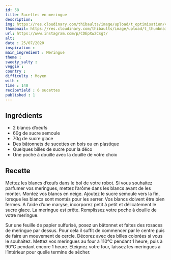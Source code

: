 ```yaml
---
id: 58
title: Sucettes en meringue
description: 
img: https://res.cloudinary.com/thibaults/image/upload/t_optimisation/v1600517520/Recipes/20200725_sucette_meringue.jpg
thumbnail: https://res.cloudinary.com/thibaults/image/upload/t_thumbnail_josie/v1600517520/Recipes/20200725_sucette_meringue.jpg
url: https://www.instagram.com/p/CDEpXw2Csgt/
alt: 
date : 25/07/2020
inspiration :
main_ingredient : Meringue
theme : 
sweety_salty : 
veggie : 
country :
difficulty : Moyen
with : 
time : 140
recipeYield : 6 sucettes
published : 1
---
```


## Ingrédients
 - 2 blancs d’oeufs
 - 60g de sucre semoule
 - 70g de sucre glace
 - Des bâtonnets de sucettes en bois ou en plastique
 - Quelques billes de sucre pour la déco
 - Une poche à douille avec la douille de votre choix


## Recette
Mettez les blancs d’œufs dans le bol de votre robot. Si vous souhaitez parfumer vos meringues, mettez l’arôme dans les blancs avant de les monter. Montez vos blancs en neige. Ajoutez le sucre semoule vers la fin, lorsque les blancs sont montés pour les serrer. Vos blancs doivent être bien fermes. A l’aide d’une maryse, incorporez petit à petit et délicatement le sucre glace. La meringue est prête. Remplissez votre poche à douille de votre meringue. 

Sur une feuille de papier sulfurisé, posez un bâtonnet et faites des rosaces de meringue par dessus. Pour cela il suffit de commencer par le centre puis de faire un mouvement de cercle. Décorez avec des billes colorées si vous le souhaitez. Mettez vos meringues au four à 110°C pendant 1 heure, puis à 90°C pendant encore 1 heure. Eteignez votre four, laissez les meringues à l’intérieur pour quelle termine de sécher.
